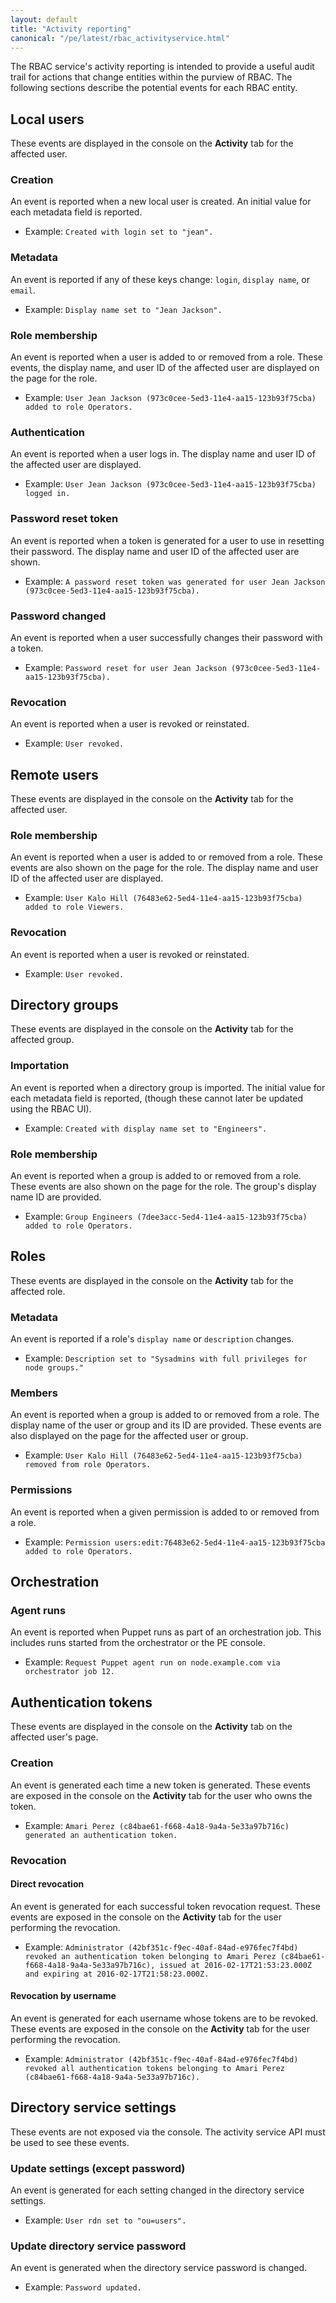 ```yaml
---
layout: default
title: "Activity reporting"
canonical: "/pe/latest/rbac_activityservice.html"
---
```


The RBAC service's activity reporting is intended to provide a useful
audit trail for actions that change entities within the purview of
RBAC. The following sections describe the potential events for each RBAC entity.

## Local users

These events are displayed in the console on the **Activity** tab for the affected user.

### Creation

An event is reported when a new local user is created. An initial value for each metadata field is reported. 

* Example: `Created with login set to "jean".`

### Metadata

An event is reported if any of these keys change: `login`, `display name`, or `email`. 

* Example: `Display name set to "Jean Jackson".`

### Role membership

An event is reported when a user is added to or removed from a role. These events, the display name, and user ID of the affected user are displayed on the page for the role. 

* Example: `User Jean Jackson (973c0cee-5ed3-11e4-aa15-123b93f75cba) added to role Operators.`
   
### Authentication

An event is reported when a user logs in. The display name and user ID of the affected user are displayed. 

* Example: `User Jean Jackson (973c0cee-5ed3-11e4-aa15-123b93f75cba) logged in.`
   
### Password reset token

An event is reported when a token is generated for a user to use in resetting their password. The display name and user ID of the affected user are shown. 

* Example: `A password reset token was generated for user Jean Jackson (973c0cee-5ed3-11e4-aa15-123b93f75cba).`
   
### Password changed

An event is reported when a user successfully changes their password with a token. 

* Example: `Password reset for user Jean Jackson (973c0cee-5ed3-11e4-aa15-123b93f75cba).`

### Revocation

An event is reported when a user is revoked or reinstated. 

* Example: `User revoked.`

## Remote users

These events are displayed in the console on the **Activity** tab for the affected user.

### Role membership

An event is reported when a user is added to or removed from a role. These events are also shown on the page for the role. The display name and user ID of the affected user are displayed. 

* Example: `User Kalo Hill (76483e62-5ed4-11e4-aa15-123b93f75cba) added to role Viewers.`
   
### Revocation
 
An event is reported when a user is revoked or reinstated. 

* Example: `User revoked.` 

## Directory groups

These events are displayed in the console on the **Activity** tab for the affected group.

### Importation

An event is reported when a directory group is imported. The initial value for each metadata field is reported, (though these cannot later be updated using the RBAC UI). 

* Example: `Created with display name set to "Engineers".`
   
### Role membership

An event is reported when a group is added to or removed from a role. These events are also shown on the page for the role. The group's display name ID are provided. 

* Example: `Group Engineers (7dee3acc-5ed4-11e4-aa15-123b93f75cba) added to role Operators.`

## Roles

These events are displayed in the console on the **Activity** tab for the affected role.

### Metadata

An event is reported if a role's `display name` or `description` changes. 

* Example: `Description set to "Sysadmins with full privileges for node groups."`
   
### Members

An event is reported when a group is added to or removed from a role. The display name of the user or group and its ID are provided. These events are also displayed on the page for the affected user or group. 

* Example: `User Kalo Hill (76483e62-5ed4-11e4-aa15-123b93f75cba) removed from role Operators.`
   
### Permissions

An event is reported when a given permission is added to or removed from a role. 

* Example: `Permission users:edit:76483e62-5ed4-11e4-aa15-123b93f75cba added to role Operators.`
   
## Orchestration 

### Agent runs

An event is reported when Puppet runs as part of an orchestration job. This includes runs started from the orchestrator or the PE console.

* Example: `Request Puppet agent run on node.example.com via orchestrator job 12.`

## Authentication tokens

These events are displayed in the console on the **Activity** tab on the affected user's page.

### Creation
 
An event is generated each time a new token is generated. These events are exposed in the console on the **Activity** tab for the user who owns the token.

* Example: `Amari Perez (c84bae61-f668-4a18-9a4a-5e33a97b716c) generated an authentication token.`

### Revocation

#### Direct revocation

An event is generated for each successful token revocation request. These events are exposed in the console on the **Activity** tab for the user performing the revocation.

* Example: `Administrator (42bf351c-f9ec-40af-84ad-e976fec7f4bd) revoked an authentication token belonging to Amari Perez (c84bae61-f668-4a18-9a4a-5e33a97b716c), issued at 2016-02-17T21:53:23.000Z and expiring at 2016-02-17T21:58:23.000Z.`

#### Revocation by username 

An event is generated for each username whose tokens are to be revoked. These events are exposed in the console on the **Activity** tab for the user performing the revocation.

* Example: `Administrator (42bf351c-f9ec-40af-84ad-e976fec7f4bd) revoked all authentication tokens belonging to Amari Perez (c84bae61-f668-4a18-9a4a-5e33a97b716c).`

## Directory service settings

These events are not exposed via the console. The activity service API must be used to see these events.

### Update settings (except password)

An event is generated for each setting changed in the directory service settings. 

* Example: `User rdn set to "ou=users".`

### Update directory service password

An event is generated when the directory service password is changed. 

* Example: `Password updated.`
